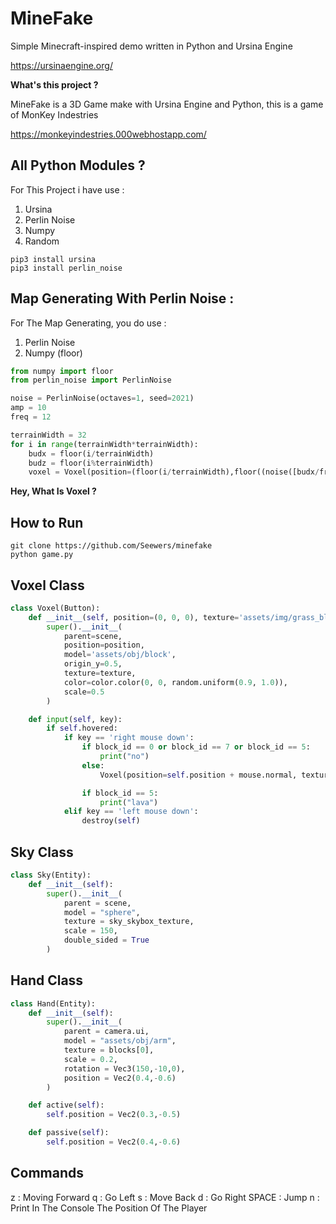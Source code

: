 # MineFake

Simple Minecraft-inspired demo written in Python and Ursina Engine

https://ursinaengine.org/

**What's this project ?**

MineFake is a 3D Game make with Ursina Engine and Python, this is a game of MonKey Indestries

https://monkeyindestries.000webhostapp.com/

## All Python Modules ?

For This Project i have use : 

1. Ursina
2. Perlin Noise
3. Numpy
4. Random

```shell
pip3 install ursina
pip3 install perlin_noise
```

## Map Generating With Perlin Noise : 

For The Map Generating, you do use : 
1. Perlin Noise
2. Numpy (floor)

```python
from numpy import floor
from perlin_noise import PerlinNoise

noise = PerlinNoise(octaves=1, seed=2021)
amp = 10
freq = 12

terrainWidth = 32
for i in range(terrainWidth*terrainWidth):
    budx = floor(i/terrainWidth)
    budz = floor(i%terrainWidth)
    voxel = Voxel(position=(floor(i/terrainWidth),floor((noise([budx/freq,budz/freq]))*amp),floor(i%terrainWidth)))
```

**Hey, What Is Voxel ?**

## How to Run

```shell
git clone https://github.com/Seewers/minefake
python game.py
```

## Voxel Class

```python
class Voxel(Button):
    def __init__(self, position=(0, 0, 0), texture='assets/img/grass_block.png'):
        super().__init__(
            parent=scene,
            position=position,
            model='assets/obj/block',
            origin_y=0.5,
            texture=texture,
            color=color.color(0, 0, random.uniform(0.9, 1.0)),
            scale=0.5
        )

    def input(self, key):
        if self.hovered:
            if key == 'right mouse down':
                if block_id == 0 or block_id == 7 or block_id == 5:
                    print("no")
                else:
                    Voxel(position=self.position + mouse.normal, texture=blocks[block_id])

                if block_id == 5:
                    print("lava")
            elif key == 'left mouse down':
                destroy(self)
```
## Sky Class

```python
class Sky(Entity):
    def __init__(self):
        super().__init__(
            parent = scene,
            model = "sphere",
            texture = sky_skybox_texture,
            scale = 150,
            double_sided = True
        )
```

## Hand Class

```python
class Hand(Entity):
    def __init__(self):
        super().__init__(
            parent = camera.ui,
            model = "assets/obj/arm",
            texture = blocks[0],
            scale = 0.2,
            rotation = Vec3(150,-10,0),
            position = Vec2(0.4,-0.6)
        )

    def active(self):
        self.position = Vec2(0.3,-0.5)

    def passive(self):
        self.position = Vec2(0.4,-0.6)
```
## Commands

z : Moving Forward
q : Go Left
s : Move Back
d : Go Right
SPACE : Jump
n : Print In The Console The Position Of The Player
